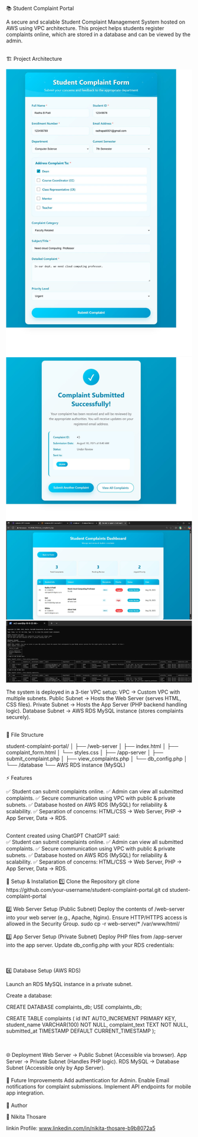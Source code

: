 📚 Student Complaint Portal

A secure and scalable Student Complaint Management System hosted on AWS using VPC architecture. This project helps students register complaints online, which are stored in a database and can be viewed by the admin.

<br>
 🏗️ Project Architecture

 ![](./images/1756544629903.jpeg/)
  ![](./images/1756544629571.jpeg)
   ![](./images/1756544629469.jpeg)
    ![](./images/1756544628707.jpeg)
 

The system is deployed in a 3-tier VPC setup:
VPC → Custom VPC with multiple subnets.
Public Subnet → Hosts the Web Server (serves HTML, CSS files).
Private Subnet → Hosts the App Server (PHP backend handling logic).
Database Subnet → AWS RDS MySQL instance (stores complaints securely).</br>


<br>
🔹 File Structure

student-complaint-portal/
│
├── /web-server
│   ├── index.html
│   ├── complaint_form.html
│   └── styles.css
│
├── /app-server
│   ├── submit_complaint.php
│   ├── view_complaints.php
│   └── db_config.php
│
└── /database
    └── AWS RDS instance (MySQL)
</br>
<br>
⚡ Features

✅ Student can submit complaints online.
✅ Admin can view all submitted complaints.
✅ Secure communication using VPC with public & private subnets.
✅ Database hosted on AWS RDS (MySQL) for reliability & scalability.
✅ Separation of concerns: HTML/CSS → Web Server, PHP → App Server, Data → RDS.

</br>
Content created using ChatGPT
ChatGPT said:




<br>
✅ Student can submit complaints online.
✅ Admin can view all submitted complaints.
✅ Secure communication using VPC with public & private subnets.
✅ Database hosted on AWS RDS (MySQL) for reliability & scalability.
✅ Separation of concerns: HTML/CSS → Web Server, PHP → App Server, Data → RDS.
</br>

<br>
🚀 Setup & Installation
1️⃣ Clone the Repository
git clone https://github.com/your-username/student-complaint-portal.git
cd student-complaint-portal

</br>
<br>
2️⃣ Web Server Setup (Public Subnet)
Deploy the contents of /web-server into your web server (e.g., Apache, Nginx).
Ensure HTTP/HTTPS access is allowed in the Security Group.
sudo cp -r web-server/* /var/www/html/
</br>
<br>
3️⃣ App Server Setup (Private Subnet)
Deploy PHP files from /app-server into the app server.
Update db_config.php with your RDS credentials:
</br>
<br>
<?php
$servername = "your-rds-endpoint.amazonaws.com";
$endpoint = "your-rds-endpoint.amazonaws.com";
$username   = "admin";
$password   = "yourpassword";
$dbname     = "complaints_db";
?>

</br>
<br>
4️⃣ Database Setup (AWS RDS)

Launch an RDS MySQL instance in a private subnet.

Create a database:

CREATE DATABASE complaints_db;
USE complaints_db;

CREATE TABLE complaints (
    id INT AUTO_INCREMENT PRIMARY KEY,
    student_name VARCHAR(100) NOT NULL,
    complaint_text TEXT NOT NULL,
    submitted_at TIMESTAMP DEFAULT CURRENT_TIMESTAMP
);

</br>
<br>
🌐 Deployment
Web Server → Public Subnet (Accessible via browser).
App Server → Private Subnet (Handles PHP logic).
RDS MySQL → Database Subnet (Accessible only by App Server).
</br>

<br>
📌 Future Improvements
Add authentication for Admin.
Enable Email notifications for complaint submissions.
Implement API endpoints for mobile app integration.
</br>
<br>
📝 Author

👤 Nikita Thosare 

linkin Profile:  www.linkedin.com/in/nikita-thosare-b9b8072a5
</br>
